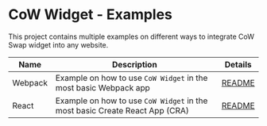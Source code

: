 # CoW Widget - Examples

This project contains multiple examples on different ways to integrate CoW Swap widget into any website.

| Name    | Description                                                                 | Details                         |
| ------- | --------------------------------------------------------------------------- | ------------------------------- |
| Webpack | Example on how to use `CoW Widget` in the most basic Webpack app            | [README](./webpack/README.md)   |
| React   | Example on how to use `CoW Widget` in the most basic Create React App (CRA) | [README](./react-cra/README.md) |
